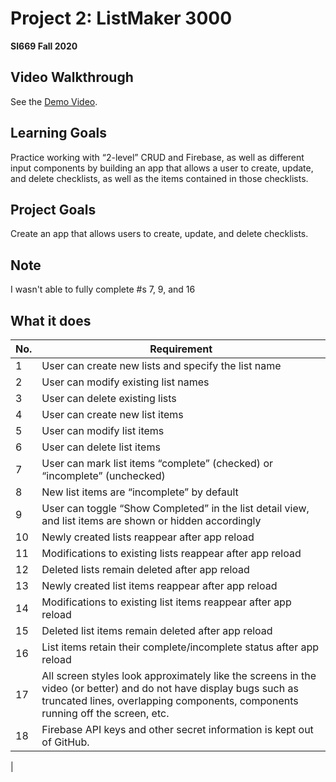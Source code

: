 # Project 2: ListMaker 3000
**SI669 Fall 2020**

## Video Walkthrough
See the [Demo Video](https://tinyurl.com/2n2f2sze).

## Learning Goals
Practice working with “2-level” CRUD and Firebase, as well as different input components by building an app that allows a user to create, update, and delete checklists, as well as the items contained in those checklists.

## Project Goals
Create an app that allows users to create, update, and delete checklists.


## Note
I wasn't able to fully complete #s 7, 9, and 16

## What it does
| No. | Requirement  | 
| --- | ------------- | 
| 1 | User can create new lists and specify the list name 
| 2 | User can modify existing list names 
| 3 | User can delete existing lists 
| 4 | User can create new list items 
| 5 | User can modify list items 
| 6 | User can delete list items 
| 7 | User can mark list items “complete” (checked) or “incomplete” (unchecked) 
| 8 | New list items are “incomplete” by default 
| 9 | User can toggle “Show Completed” in the list detail view, and list items are shown or hidden accordingly 
| 10 | Newly created lists reappear after app reload 
| 11 | Modifications to existing lists reappear after app reload 
| 12 | Deleted lists remain deleted after app reload 
| 13 | Newly created list items reappear after app reload 
| 14 | Modifications to existing list items reappear after app reload 
| 15 | Deleted list items remain deleted after app reload 
| 16 | List items retain their complete/incomplete status after app reload 
| 17 | All screen styles look approximately like the screens in the video (or better) and do not have display bugs such as truncated lines, overlapping components, components running off the screen, etc. 
| 18 | Firebase API keys and other secret information is kept out of GitHub. 
|  

